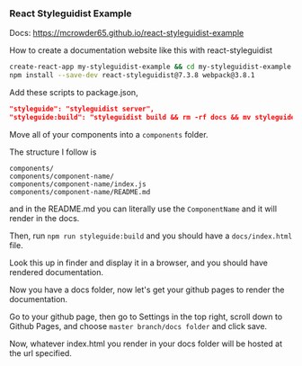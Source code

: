### React Styleguidist Example

Docs: https://mcrowder65.github.io/react-styleguidist-example

How to create a documentation website like this with react-styleguidist

```bash
create-react-app my-styleguidist-example && cd my-styleguidist-example
npm install --save-dev react-styleguidist@7.3.8 webpack@3.8.1
```

Add these scripts to package.json,
```json
"styleguide": "styleguidist server",
"styleguide:build": "styleguidist build && rm -rf docs && mv styleguide docs"
```

Move all of your components into a `components` folder.

The structure I follow is
```
components/
components/component-name/
components/component-name/index.js
components/component-name/README.md
```

and in the README.md you can literally use the `ComponentName` and it will render in the docs.


Then, run `npm run styleguide:build` and you should have a `docs/index.html` file.

Look this up in finder and display it in a browser, and you should have rendered documentation.

Now you have a docs folder, now let's get your github pages to render the documentation.

Go to your github page, then go to Settings in the top right, scroll down to Github Pages, and choose `master branch/docs folder` and click save.

Now, whatever index.html you render in your docs folder will be hosted at the url specified.


